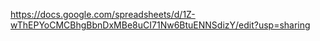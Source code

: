 https://docs.google.com/spreadsheets/d/1Z-wThEPYoCMCBhgBbnDxMBe8uCI71Nw6BtuENNSdizY/edit?usp=sharing
